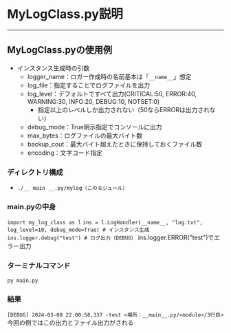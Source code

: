 # MyLogClass.py説明
***
## MyLogClass.pyの使用例
- インスタンス生成時の引数
  - logger_name：ロガー作成時の名前基本は「`__name__`」想定
  - log_file：指定することでログファイルを出力
  - log_level：デフォルトですべて出力(CRITICAL:50, ERROR:40, WARNING:30, INFO:20, DEBUG:10, NOTSET:0)
    - 指定以上のレベルしか出力されない（50ならERRORは出力されない）
  - debug_mode：True明示指定でコンソールに出力
  - max_bytes：ログファイルの最大バイト数
  - backup_cout：最大バイト超えたときに保持しておくファイル数
  - encoding：文字コード指定
### ディレクトリ構成
  - `./__ main __.py/mylog（このモジュール）`
### main.pyの中身
`import my_log_class as l`
`ins = l.LogHandler(__name__, "log.txt", log_level=10, debug_mode=True) # インスタンス生成`
`ins.logger.debug("test") # ログ出力（DEBUG）`
ins.logger.ERROR("test")でエラー出力

### ターミナルコマンド
`py main.py`
### 結果
`[DEBUG] 2024-03-08 22:00:58,337 -test <場所：__main__.py/<module>/3行目>`
今回の例ではこの出力とファイル出力がされる